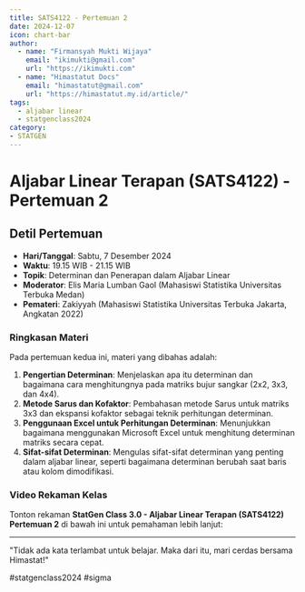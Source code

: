 ```yaml
--- 
title: SATS4122 - Pertemuan 2
date: 2024-12-07
icon: chart-bar
author:
  - name: "Firmansyah Mukti Wijaya"
    email: "ikimukti@gmail.com"
    url: "https://ikimukti.com"
  - name: "Himastatut Docs"
    email: "himastatut@gmail.com"
    url: "https://himastatut.my.id/article/"
tags:
  - aljabar linear
  - statgenclass2024
category: 
- STATGEN
--- 
```


# Aljabar Linear Terapan (SATS4122) - Pertemuan 2

## Detil Pertemuan

- **Hari/Tanggal**: Sabtu, 7 Desember 2024  
- **Waktu**: 19.15 WIB - 21.15 WIB  
- **Topik**: Determinan dan Penerapan dalam Aljabar Linear  
- **Moderator**: Elis Maria Lumban Gaol (Mahasiswi Statistika Universitas Terbuka Medan)  
- **Pemateri**: Zakiyyah (Mahasiswi Statistika Universitas Terbuka Jakarta, Angkatan 2022)

### Ringkasan Materi
Pada pertemuan kedua ini, materi yang dibahas adalah:
1. **Pengertian Determinan**: Menjelaskan apa itu determinan dan bagaimana cara menghitungnya pada matriks bujur sangkar (2x2, 3x3, dan 4x4).
2. **Metode Sarus dan Kofaktor**: Pembahasan metode Sarus untuk matriks 3x3 dan ekspansi kofaktor sebagai teknik perhitungan determinan.
3. **Penggunaan Excel untuk Perhitungan Determinan**: Menunjukkan bagaimana menggunakan Microsoft Excel untuk menghitung determinan matriks secara cepat.
4. **Sifat-sifat Determinan**: Mengulas sifat-sifat determinan yang penting dalam aljabar linear, seperti bagaimana determinan berubah saat baris atau kolom dimodifikasi.

### Video Rekaman Kelas
Tonton rekaman **StatGen Class 3.0 - Aljabar Linear Terapan (SATS4122) Pertemuan 2** di bawah ini untuk pemahaman lebih lanjut:

<VidStack  
  src="https://www.youtube.com/watch?v=1-bWHCaNnr8"  
  title="StatGen Class 3.0 - Aljabar Linear Terapan (SATS4122) Pertemuan 2"
/>

--- 

"Tidak ada kata terlambat untuk belajar. Maka dari itu, mari cerdas bersama Himastat!"

#statgenclass2024 #sigma
